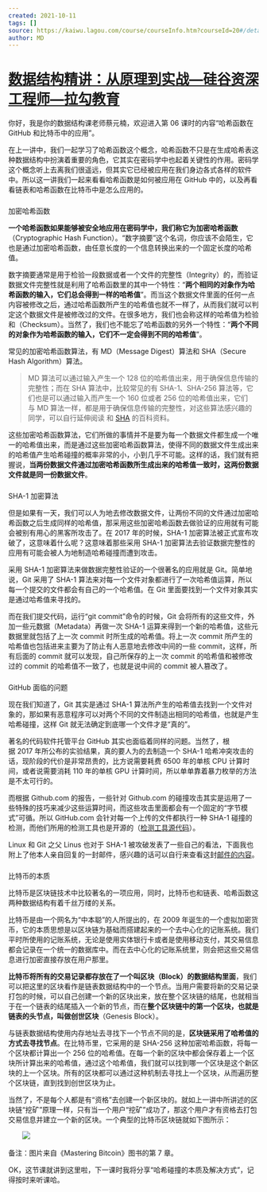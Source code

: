 ```yaml
---
created: 2021-10-11
tags: []
source: https://kaiwu.lagou.com/course/courseInfo.htm?courseId=20#/detail/pc?id=524
author: MD
---
```


# [数据结构精讲：从原理到实战—硅谷资深工程师—拉勾教育](https://kaiwu.lagou.com/course/courseInfo.htm?courseId=20#/detail/pc?id=524)


你好，我是你的数据结构课老师蔡元楠，欢迎进入第 06 课时的内容“哈希函数在 GitHub 和比特币中的应用”。

在上一讲中，我们一起学习了哈希函数这个概念，哈希函数不只是在生成哈希表这种数据结构中扮演着重要的角色，它其实在密码学中也起着关键性的作用。密码学这个概念听上去离我们很遥远，但其实它已经被应用在我们身边各式各样的软件中。所以这一讲我们一起来看看哈希函数是如何被应用在 GitHub 中的，以及再看看链表和哈希函数在比特币中是怎么应用的。

### 

加密哈希函数

**一个哈希函数如果能够被安全地应用在密码学中，我们称它为加密哈希函数**（Cryptographic Hash Function）。“数字摘要”这个名词，你应该不会陌生，它也是通过加密哈希函数，由任意长度的一个信息转换出来的一个固定长度的哈希值。

数字摘要通常是用于检验一段数据或者一个文件的完整性（Integrity）的，而验证数据文件完整性就是利用了哈希函数里的其中一个特性：“**两个相同的对象作为哈希函数的输入，它们总会得到一样的哈希值**”。而当这个数据文件里面的任何一点内容被修改之后，通过哈希函数所产生的哈希值也就不一样了，从而我们就可以判定这个数据文件是被修改过的文件。在很多地方，我们也会称这样的哈希值为检验和（Checksum）。当然了，我们也不能忘了哈希函数的另外一个特性：“**两个不同的对象作为哈希函数的输入，它们不一定会得到不同的哈希值**”。

常见的加密哈希函数算法，有 MD（Message Digest）算法和 SHA（Secure Hash Algorithm）算法。

> MD 算法可以通过输入产生一个 128 位的哈希值出来，用于确保信息传输的完整性；而在 SHA 算法中，比较常见的有 SHA-1、SHA-256 算法等，它们也是可以通过输入而产生一个 160 位或者 256 位的哈希值出来，它们与 MD 算法一样，都是用于确保信息传输的完整性，对这些算法感兴趣的同学，可以自行延伸阅读  和 [SHA](https://baike.baidu.com/item/SHA%E5%AE%B6%E6%97%8F) 的百科资料。

这些加密哈希函数算法，它们所做的事情并不是要为每一个数据文件都生成一个唯一的哈希值出来，而是通过这些加密哈希函数算法，使得不同的数据文件生成出来的哈希值产生哈希碰撞的概率非常的小，小到几乎不可能。这样的话，我们就有把握说，**当两份数据文件通过加密哈希函数所生成出来的哈希值一致时，这两份数据文件就是同一份数据文件**。

### 

SHA-1 加密算法

但是如果有一天，我们可以人为地去修改数据文件，让两份不同的文件通过加密哈希函数之后生成同样的哈希值，那采用这些加密哈希函数去做验证的应用就有可能会被别有用心的黑客所攻击了。在 2017 年的时候，SHA-1 加密算法被正式宣布攻破了，这意味着什么呢？这意味着那些采用 SHA-1 加密算法去验证数据完整性的应用有可能会被人为地制造哈希碰撞而遭到攻击。

采用 SHA-1 加密算法来做数据完整性验证的一个很著名的应用就是 Git。简单地说，Git 采用了 SHA-1 算法来对每一个文件对象都进行了一次哈希值运算，所以每一个提交的文件都会有自己的一个哈希值。在 Git 里面要找到一个文件对象其实是通过哈希值来寻找的。

而在我们提交代码，运行“git commit”命令的时候，Git 会将所有的这些文件，外加一些元数据（Metadata）再做一次 SHA-1 运算来得到一个新的哈希值，这些元数据里就包括了上一次 commit 时所生成的哈希值。将上一次 commit 所产生的哈希值也包括进来主要为了防止有人恶意地去修改中间的一些 commit，这样，所有后面的 commit 就可以发现，自己所保存的上一次 commit 的哈希值和被修改过的 commit 的哈希值不一致了，也就是说中间的 commit 被人篡改了。

### 

GitHub 面临的问题

现在我们知道了，Git 其实是通过 SHA-1 算法所产生的哈希值去找到一个文件对象的，那如果有恶意程序可以对两个不同的文件制造出相同的哈希值，也就是产生哈希碰撞，这样 Git 就无法确定到底哪一个文件才是“真的”。

著名的代码软件托管平台 GitHub 其实也面临着同样的问题。当然了，根据 2017 年所公布的实验结果，真的要人为的去制造一个 SHA-1 哈希冲突攻击的话，现阶段的代价是非常昂贵的，比方说需要耗费 6500 年的单核 CPU 计算时间，或者说需要消耗 110 年的单核 GPU 计算时间，所以单单靠着暴力枚举的方法是不太可行的。

而根据 Github.com 的报告，一些针对 Github.com 的碰撞攻击其实是运用了一些特殊的技巧来减少这些运算时间，而这些攻击里面都会有一个固定的“字节模式”可循。所以 GitHub.com 会针对每一个上传的文件都执行一种 SHA-1 碰撞的检测，而他们所用的检测工具也是开源的（[检测工具源代码](https://github.com/cr-marcstevens/sha1collisiondetection)）。

Linux 和 Git 之父 Linus 也对于 SHA-1 被攻破发表了一些自己的看法，下面我也附上了他本人亲自回复的一封邮件，感兴趣的话可以自行来查看这封[邮件的内容](https://marc.info/?l=git&m=148787047422954)。

### 

比特币的本质

比特币是区块链技术中比较著名的一项应用，同时，比特币也和链表、哈希函数这两种数据结构有着千丝万缕的关系。

比特币是由一个网名为“中本聪”的人所提出的，在 2009 年诞生的一个虚拟加密货币，它的本质思想是以区块链为基础而搭建起来的一个去中心化的记账系统。我们平时所使用的记账系统，无论是使用实体银行卡或者是使用移动支付，其交易信息都会记录在一个统一的数据库中。而在去中心化的记账系统里，则会把这些交易信息进行加密直接存放在用户那里。

**比特币将所有的交易记录都存放在了一个叫区块（Block）的数据结构里面**，我们可以把这里的区块看作是链表数据结构中的一个节点。当用户需要将新的交易记录打包的时候，可以自己创建一个新的区块出来，放在整个区块链的结尾，也就相当于在一个链表的结尾插入一个新的节点，而在**整个区块链中的第一个区块，也就是链表的头节点，叫做创世区块**（Genesis Block）。

与链表数据结构使用内存地址去寻找下一个节点不同的是，**区块链采用了哈希值的方式去寻找节点**。在比特币里，它采用的是 SHA-256 这种加密哈希函数，将每一个区块都计算出一个 256 位的哈希值。在每一个新的区块中都会保存着上一个区块所计算出来的哈希值，通过这个哈希值，我们就可以找到哪一个区块是这个新区块的上一个区块。所有的区块都可以通过这种机制去寻找上一个区块，从而遍历整个区块链，直到找到创世区块为止。

当然了，不是每个人都是有“资格”去创建一个新区块的。就如上一讲中所讲述的区块链“挖矿”原理一样，只有当一个用户“挖矿”成功了，那这个用户才有资格去打包交易信息并建立一个新的区块。一个典型的比特币区块链就如下图所示：

       ![](https://s0.lgstatic.com/i/image3/M01/5E/A4/CgpOIF4NlRCAbNzlAAF29h8pAYQ631.png)      

备注：图片来自《Mastering Bitcoin》图书的第 7 章。

OK，这节课就讲到这里啦，下一课时我将分享“哈希碰撞的本质及解决方式”，记得按时来听课哈。
